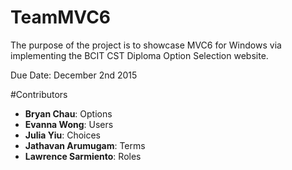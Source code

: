 # TeamMVC6

The purpose of the project is to showcase MVC6 for Windows via implementing the BCIT CST Diploma Option Selection website. 

Due Date: December 2nd 2015

#Contributors
- **Bryan Chau**: Options
- **Evanna Wong**: Users
- **Julia Yiu**: Choices
- **Jathavan Arumugam**: Terms
- **Lawrence Sarmiento**: Roles
